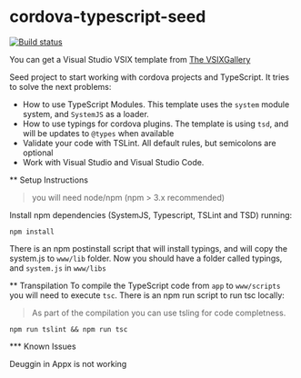 cordova-typescript-seed
=======================

[![Build status](https://ci.appveyor.com/api/projects/status/1hhirxcajfd7rupa?svg=true)](https://ci.appveyor.com/project/ridomin/cordova-typescript-seed)

You can get a Visual Studio VSIX template from [The VSIXGallery](http://vsixgallery.com/extension/cordova-typescript-template.RidoMin.67ce102a-cf7b-46e5-8367-9e2a3aa15b13/)

Seed project to start working with cordova projects and TypeScript. It tries to solve the next problems:

* How to use TypeScript Modules. This template uses the `system` module system, and `SystemJS` as a loader.
* How to use typings for cordova plugins. The template is using `tsd`, and will be updates to `@types` when available
* Validate your code with TSLint. All default rules, but semicolons are optional
* Work with Visual Studio and Visual Studio Code.

** Setup Instructions
>you will need node/npm (npm > 3.x recommended)

Install npm dependencies (SystemJS, Typescript, TSLint and TSD) running:

```
npm install
```
There is an npm postinstall script that will install typings, and will copy the system.js to `www/lib` folder. 
Now you should have a folder called typings, and `system.js` in `www/libs`

** Transpilation
To compile the TypeScript code from `app` to  `www/scripts` you will need to execute `tsc`. There is an npm run script to run tsc locally:
>As part of the compilation you can use tsling for code completness.
```
npm run tslint && npm run tsc
```


*** Known Issues

Deuggin in Appx is not working